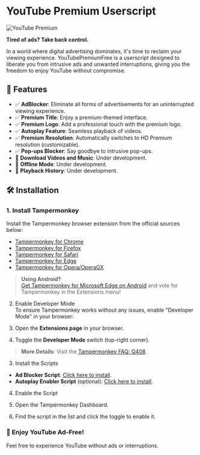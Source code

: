# YouTube Premium Userscript

![YouTube Premium](https://github.com/user-attachments/assets/5e8d7fc8-4333-4173-9018-46b5ec970126)

**Tired of ads? Take back control.**

In a world where digital advertising dominates, it's time to reclaim your viewing experience. YouTubePremiumFree is a userscript designed to liberate you from intrusive ads and unwanted interruptions, giving you the freedom to enjoy YouTube without compromise.

## 🚀 Features

- ✅ **AdBlocker**: Eliminate all forms of advertisements for an uninterrupted viewing experience.
- ✅ **Premium Title**: Enjoy a premium-themed interface.
- ✅ **Premium Logo**: Add a professional touch with the premium logo.
- ✅ **Autoplay Feature**: Seamless playback of videos.
- ✅ **Premium Resolution**: Automatically switches to HD Premium resolution (customizable).
- ✅ **Pop-ups Blocker**: Say goodbye to intrusive pop-ups.
- 🚧 **Download Videos and Music**: Under development.
- 🚧 **Offline Mode**: Under development.
- 🚧 **Playback History**: Under development.

## 🛠️ Installation

### 1. Install Tampermonkey

Install the Tampermonkey browser extension from the official sources below:

- [Tampermonkey for Chrome](https://chromewebstore.google.com/detail/tampermonkey/dhdgffkkebhmkfjojejmpbldmpobfkfo)
- [Tampermonkey for Firefox](https://addons.mozilla.org/firefox/addon/tampermonkey/)
- [Tampermonkey for Safari](https://www.tampermonkey.net/?browser=safari)
- [Tampermonkey for Edge](https://microsoftedge.microsoft.com/addons/detail/tampermonkey/iikmkjmpaadaobahmlepeloendndfphd)
- [Tampermonkey for Opera/OperaGX](https://addons.opera.com/extensions/details/tampermonkey-beta/)

> **Using Android?**  
> [Get Tampermonkey for Microsoft Edge on Android](https://play.google.com/store/apps/details?id=com.microsoft.emmx) and vote for Tampermonkey in the Extensions menu!

2. Enable Developer Mode  
   To ensure Tampermonkey works without any issues, enable "Developer Mode" in your browser:

1. Open the **Extensions page** in your browser.
1. Toggle the **Developer Mode** switch (top-right corner).

> **More Details**: Visit the [Tampermonkey FAQ: Q408](https://www.tampermonkey.net/faq.php#Q408).

3. Install the Scripts

- **Ad Blocker Script**: [Click here to install](YouTube-Premium-Free.user.js?raw=True).
- **Autoplay Enabler Script** (optional): [Click here to install](YouTube-Autoplay-Feature.user.js?raw=True).

4. Enable the Script

1. Open the Tampermonkey Dashboard.
1. Find the script in the list and click the toggle to enable it.

### 🎉 Enjoy YouTube Ad-Free!

Feel free to experience YouTube without ads or interruptions.
